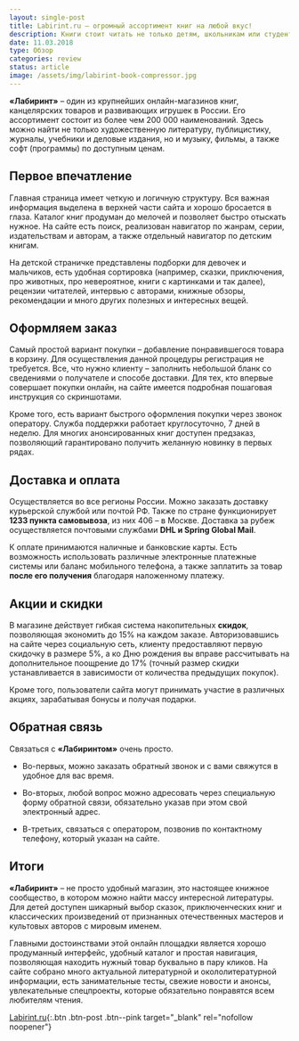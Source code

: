 ```yaml
---
layout: single-post
title: Labirint.ru – огромный ассортимент книг на любой вкус!
description: Книги стоит читать не только детям, школьникам или студентам. Книги - это целый мир, открытый для каждого человека. Полезно прививать любовь к чтению с самых малых лет.
date: 11.03.2018
type: Обзор
categories: review
status: article
image: /assets/img/labirint-book-compressor.jpg
---
```


<div class="post-block">

**«Лабиринт»** – один из крупнейших онлайн-магазинов книг, канцелярских товаров и развивающих игрушек в России. Его ассортимент состоит из более чем 200 000 наименований. Здесь можно найти не только художественную литературу, публицистику, журналы, учебники и деловые издания, но и музыку, фильмы, а также софт (программы) по доступным ценам.

## Первое впечатление

Главная страница имеет четкую и логичную структуру. Вся важная информация выделена в верхней части сайта и хорошо бросается в глаза. Каталог книг продуман до мелочей и позволяет быстро отыскать нужное. На сайте есть поиск, реализован навигатор по жанрам, серии, издательствам и авторам, а также отдельный навигатор по детским книгам.

На детской страничке представлены подборки для девочек и мальчиков, есть удобная сортировка (например, сказки, приключения, про животных, про невероятное, книги с картинками и так далее), рецензии читателей, интервью с авторами, книжные обзоры, рекомендации и много других полезных и интересных вещей. 

## Оформляем заказ

Самый простой вариант покупки – добавление понравившегося товара в корзину. Для осуществления данной процедуры регистрация не требуется. Все, что нужно клиенту – заполнить небольшой бланк со сведениями о получателе и способе доставки. Для тех, кто впервые совершает покупки онлайн, на сайте имеется подробная пошаговая инструкция со скриншотами.

Кроме того, есть вариант быстрого оформления покупки через звонок оператору. Служба поддержки работает круглосуточно, 7 дней в неделю. Для многих анонсированных книг доступен предзаказ, позволяющий гарантировано получить желанную новинку в первых рядах.

## Доставка и оплата

Осуществляется во все регионы России. Можно заказать доставку курьерской службой или почтой РФ. Также по стране функционирует **1233 пункта самовывоза**, из них 406 – в Москве. Доставка за рубеж осуществляется почтовыми службами **DHL и Spring Global Mail**.

К оплате принимаются наличные и банковские карты. Есть возможность использовать различные электронные платежные системы или баланс мобильного телефона, а также заплатить за товар **после его получения** благодаря наложенному платежу.

## Акции и скидки

В магазине действует гибкая система накопительных **скидок**, позволяющая экономить до 15% на каждом заказе. Авторизовавшись на сайте через социальную сеть, клиенту предоставляют первую скидочку в размере 5%, а ко Дню рождения вы вправе рассчитывать на дополнительное поощрение до 17% (точный размер скидки устанавливается в зависимости от количества предыдущих покупок).

Кроме того, пользователи сайта могут принимать участие в различных акциях, зарабатывая бонусы и получая подарки.

## Обратная связь

Связаться с **«Лабиринтом»** очень просто. 

- Во-первых, можно заказать обратный звонок и с вами свяжутся в удобное для вас время. 

- Во-вторых, любой вопрос можно адресовать через специальную форму обратной связи, обязательно указав при этом свой электронный адрес. 

- В-третьих, связаться с оператором, позвонив по контактному телефону, который указан на сайте.

## Итоги

**«Лабиринт»** – не просто удобный магазин, это настоящее книжное сообщество, в котором можно найти массу интересной литературы. Для детей доступен шикарный выбор сказок, приключенческих книг и классических произведений от признанных отечественных мастеров и культовых авторов с мировым именем.

Главными достоинствами этой онлайн площадки является хорошо продуманный интерфейс, удобный каталог и простая навигация, позволяющая находить нужный товар буквально в пару кликов. На сайте собрано много актуальной литературной и окололитературной информации, есть занимательные тесты, свежие новости и анонсы, увлекательные спецпроекты, которые обязательно понравятся всем любителям чтения.

[Labirint.ru](https://www.labirint.ru/){:.btn .btn-post .btn--pink target="_blank" rel="nofollow noopener"}

</div><!-- /.post-block -->